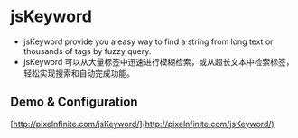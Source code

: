 # jsKeyword

* jsKeyword provide you a easy way to find a string from long text or thousands of tags by fuzzy query.
* jsKeyword 可以从大量标签中迅速进行模糊检索，或从超长文本中检索标签，轻松实现搜索和自动完成功能。

## Demo & Configuration

[http://pixelnfinite.com/jsKeyword/](http://pixelnfinite.com/jsKeyword/) 
